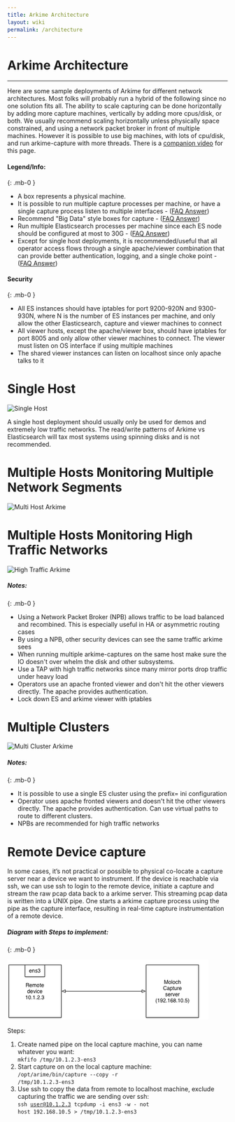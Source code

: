 ```yaml
---
title: Arkime Architecture
layout: wiki
permalink: /architecture
---
```


<div class="full-height-and-width-container with-footer p-3" markdown="1">

# Arkime Architecture

---


Here are some sample deployments of Arkime for different network architectures. Most folks will probably run a hybrid of the following since no one solution fits all. The ability to scale capturing can be done horizontally by adding more capture machines, vertically by adding more cpus/disk, or both. We usually recommend scaling horizontally unless physically space constrained, and using a network packet broker in front of multiple machines. However it is possible to use big machines, with lots of cpu/disk, and run arkime-capture with more threads. There is a [companion video](https://youtu.be/ZFd7TYRurms) for this page.

#### Legend/Info:
{: .mb-0 }

* A box represents a physical machine.
* It is possible to run multiple capture processes per machine, or have a single capture process listen to multiple interfaces - ([FAQ Answer](faq#what-kind-of-packet-capture-speeds-can-arkime-capture-handle))
* Recommend "Big Data" style boxes for capture - ([FAQ Answer](faq#what-kind-of-capture-machines-should-we-buy))
* Run multiple Elasticsearch processes per machine since each ES node should be configured at most to 30G - ([FAQ Answer](faq#how-many-elasticsearch-nodes-or-machines-do-i-need))
* Except for single host deployments, it is recommended/useful that all operator access flows through a single apache/viewer combination that can provide better authentication, logging, and a single choke point - ([FAQ Answer](faq#how-do-i-proxy-arkime-using-apache))

#### Security
{: .mb-0 }

* All ES instances should have iptables for port 9200-920N and 9300-930N, where N is the number of ES instances per machine, and only allow the other Elasticsearch, capture and viewer machines to connect
* All viewer hosts, except the apache/viewer box, should have iptables for port 8005 and only allow other viewer machines to connect. The viewer must listen on OS interface if using multiple machines
* The shared viewer instances can listen on localhost since only apache talks to it

# Single Host

![Single Host](/assets/SingleHostArkime.gif)

A single host deployment should usually only be used for demos and extremely low traffic networks. The read/write patterns of Arkime vs Elasticsearch will tax most systems using spinning disks and is not recommended.

# Multiple Hosts Monitoring Multiple Network Segments

![Multi Host Arkime](/assets/MultiHostArkime.gif)

# Multiple Hosts Monitoring High Traffic Networks

![High Traffic Arkime](/assets/HighTrafficArkime.gif)

##### Notes:
{: .mb-0 }

* Using a Network Packet Broker (NPB) allows traffic to be load balanced and recombined. This is especially useful in HA or asymmetric routing cases
* By using a NPB, other security devices can see the same traffic arkime sees
* When running multiple arkime-captures on the same host make sure the IO doesn't over whelm the disk and other subsystems.
* Use a TAP with high traffic networks since many mirror ports drop traffic under heavy load
* Operators use an apache fronted viewer and don't hit the other viewers directly. The apache provides authentication.
* Lock down ES and arkime viewer with iptables

# Multiple Clusters

![Multi Cluster Arkime](/assets/MultiClusterArkime.gif)

##### Notes:
{: .mb-0 }

* It is possible to use a single ES cluster using the prefix= ini configuration
* Operator uses apache fronted viewers and doesn't hit the other viewers directly. The apache provides authentication. Can use virtual paths to route to different clusters.
* NPBs are recommended for high traffic networks

# Remote Device capture

In some cases, it’s not practical or possible to physical co-locate a capture server near a device we want to instrument. If the device is reachable via ssh, we can use ssh to login to the remote device, initiate a capture and stream the raw pcap data back to a arkime server. This streaming pcap data is written into a UNIX pipe.  One starts a arkime capture process using the pipe as the capture interface, resulting in real-time capture instrumentation of a remote device.

##### Diagram with Steps to implement:
{: .mb-0 }

![RemoteCaptureArch](/assets/RemoteCaptureArch.gif)

Steps:
1. Create named pipe on the local capture machine, you can name whatever you want: <br><code>mkfifo /tmp/10.1.2.3-ens3</code>
1. Start capture on on the local capture machine: <br><code>/opt/arime/bin/capture --copy -r /tmp/10.1.2.3-ens3</code>
1. Use ssh to copy the data from remote to localhost machine, exclude capturing the traffic we are sending over ssh: <br><code>ssh user@10.1.2.3 tcpdump -i ens3 -w - not host 192.168.10.5 > /tmp/10.1.2.3-ens3</code>


</div>
